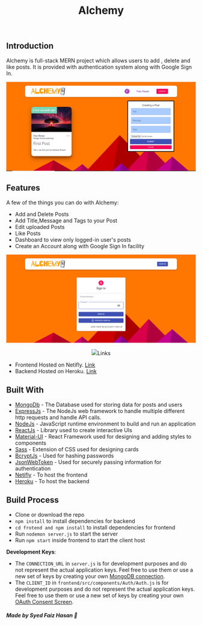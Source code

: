 <h1 align="center"> Alchemy </h1> <br>

## Introduction
Alchemy is full-stack MERN project which allows users to add , delete and like posts. It is provided with authentication system along with Google Sign In.

<p align="center">
  <img src = "https://github.com/faiz-hasan11/Alchemy/blob/main/screenshot/home.png">
</p>

## Features

A few of the things you can do with Alchemy:

* Add and Delete Posts
* Add Title,Message and Tags to your Post
* Edit uploaded Posts
* Like Posts
* Dashboard to view only logged-in user's posts
* Create an Account along with Google Sign In facility

<p align="center">
  <img src = "https://github.com/faiz-hasan11/Alchemy/blob/main/screenshot/login.png">
</p>

<p align="center">
  <img src = "https://github.com/faiz-hasan11/Alchemy/blob/main/screenshot/posts>
</p>

## Links

- Frontend Hosted on Netifly. [Link](https://alchemy-project.netlify.app/)
- Backend Hosted on Heroku. [Link](https://alchemy-project.herokuapp.com/)

## Built With
* [MongoDb](https://www.mongodb.com/) - The Database used for storing data for posts and users
* [ExpressJs](https://expressjs.com/) - The NodeJs web framework to handle multiple different http requests and handle API calls.
* [NodeJs](https://nodejs.org/en/) - JavaScript runtime environment to build and run an application
* [ReactJs](https://reactjs.org/) - Library used to create interactive UIs
* [Material-UI](https://material-ui.com/) - React Framework used for designing and adding styles to components
* [Sass](https://sass-lang.com/) - Extension of CSS used for designing cards
* [BcryptJs](https://www.npmjs.com/package/bcryptjs) - Used for hashing passwords
* [JsonWebToken](https://www.npmjs.com/package/jsonwebtoken) - Used for securely passing information for authentication
* [Netifly](https://www.netlify.com/) - To host the frontend
* [Heroku](https://www.heroku.com/) - To host the backend

## Build Process

- Clone or download the repo
- `npm install` to install dependencies for backend
- `cd frotend and npm install` to install dependencies for frontend
- Run `nodemon server.js` to start the server
- Run `npm start` inside frontend to start the client host 

**Development Keys**: 
- The `CONNECTION_URL` in `server.js` is for development purposes and do not represent the actual application keys. Feel free to use them or use a new set of keys by creating your own [MongoDB connection](https://www.mongodb.com/).
- The `CLIENT_ID` in `frontend/src/components/Auth/Auth.js` is for development purposes and do not represent the actual application keys. Feel free to use them or use a new set of keys by creating your own [OAuth Consent Screen](https://console.developers.google.com/).

##### Made by Syed Faiz Hasan :wave:
